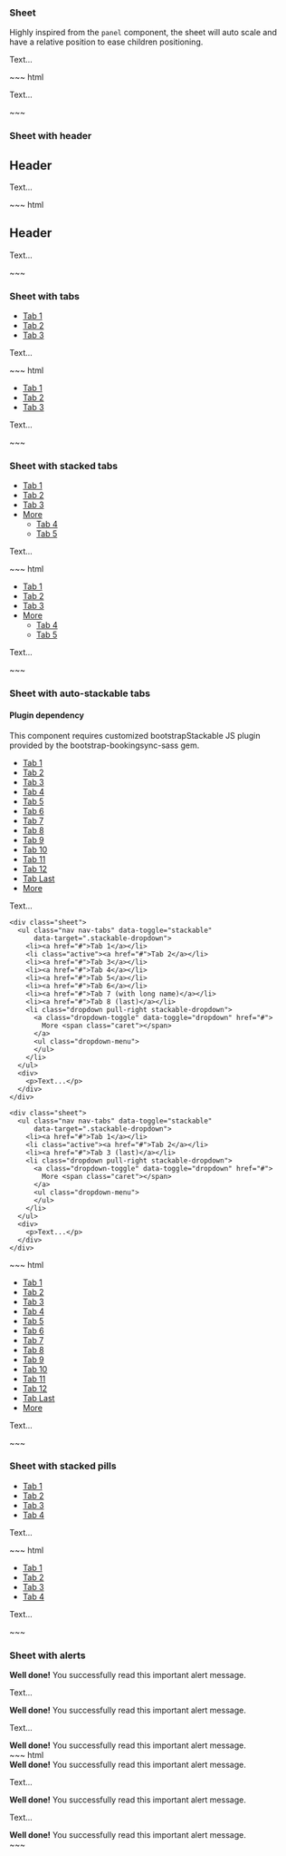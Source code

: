 <div class="example">
  <div class="sheet-header">
    <h3 id="sheet">Sheet</h3>
  </div>
  <p>Highly inspired from the <code>panel</code> component, the sheet will auto scale and have a relative position to ease children positioning.</p>
  <div class="bs-example bs-sheet" data-example-id="sheet">
    <div class="sheet">
      <p>Text...</p>
    </div>
  </div>
</div>
~~~ html
<div class="sheet">
  <p>Text...</p>
</div>
~~~

<div class="example">
  <div class="sheet-header">
    <h3 id="sheet-with-header">Sheet with header</h3>
  </div>
  <div class="bs-example bs-sheet-with-header"
       data-example-id="sheet-with-header">
    <div class="sheet">
      <div class="sheet-header">
        <h2>Header</h2>
      </div>
      <p>Text...</p>
    </div>
  </div>
</div>
~~~ html
<div class="sheet">
  <div class="sheet-header">
    <h2>Header</h2>
  </div>
  <p>Text...</p>
</div>
~~~

<div class="example">
  <div class="sheet-header">
    <h3 id="sheet-with-tabs">Sheet with tabs</h3>
  </div>
  <div class="bs-example bs-sheet" data-example-id="sheet-with-tabs">
    <div class="sheet">
      <ul class="nav nav-tabs">
        <li class="active"><a href="#">Tab 1</a></li>
        <li><a href="#">Tab 2</a></li>
        <li><a href="#">Tab 3</a></li>
      </ul>
      <div>
        <p>Text...</p>
      </div>
    </div>
  </div>
</div>
~~~ html
<div class="sheet">
  <ul class="nav nav-tabs">
    <li class="active"><a href="#">Tab 1</a></li>
    <li><a href="#">Tab 2</a></li>
    <li><a href="#">Tab 3</a></li>
  </ul>
  <div>
    <p>Text...</p>
  </div>
</div>
~~~

<div class="example">
  <div class="sheet-header">
    <h3 id="sheet-with-stacked-tabs">Sheet with stacked tabs</h3>
  </div>
  <div class="bs-example bs-sheet"
       data-example-id="sheet-with-stacked-tabs">
    <div class="sheet">
      <ul class="nav nav-tabs">
        <li><a href="#">Tab 1</a></li>
        <li class="active"><a href="#">Tab 2</a></li>
        <li><a href="#">Tab 3</a></li>
        <li class="dropdown pull-right">
          <a class="dropdown-toggle" data-toggle="dropdown" href="#">
            More <span class="caret"></span>
          </a>
          <ul class="dropdown-menu">
            <li><a href="#">Tab 4</a></li>
            <li><a href="#">Tab 5</a></li>
          </ul>
        </li>
      </ul>
      <div>
        <p>Text...</p>
      </div>
    </div>
  </div>
</div>
~~~ html
<div class="sheet">
  <ul class="nav nav-tabs">
    <li><a href="#">Tab 1</a></li>
    <li class="active"><a href="#">Tab 2</a></li>
    <li><a href="#">Tab 3</a></li>
    <li class="dropdown pull-right">
      <a class="dropdown-toggle" data-toggle="dropdown" href="#">
        More <span class="caret"></span>
      </a>
      <ul class="dropdown-menu">
        <li><a href="#">Tab 4</a></li>
        <li><a href="#">Tab 5</a></li>
      </ul>
    </li>
  </ul>
  <div>
    <p>Text...</p>
  </div>
</div>
~~~

<div class="example">
  <div class="sheet-header">
    <h3 id="sheet-with-auto-stackable-tabs">
      Sheet with auto-stackable tabs
    </h3>
  </div>

  <div class="bs-callout bs-callout-danger">
    <h4>Plugin dependency</h4>
    <p>
      This component requires customized bootstrapStackable JS plugin provided by the bootstrap-bookingsync-sass gem.
    </p>
  </div>

  <div class="bs-example bs-sheet"
       data-example-id="sheet-with-auto-stackable-tabs">
    <div class="sheet">
      <ul class="nav nav-tabs" data-toggle="stackable"
          data-target=".stackable-dropdown">
        <li><a href="#">Tab 1</a></li>
        <li class="active"><a href="#">Tab 2</a></li>
        <li><a href="#">Tab 3</a></li>
        <li><a href="#">Tab 4</a></li>
        <li><a href="#">Tab 5</a></li>
        <li><a href="#">Tab 6</a></li>
        <li><a href="#">Tab 7</a></li>
        <li><a href="#">Tab 8</a></li>
        <li><a href="#">Tab 9</a></li>
        <li><a href="#">Tab 10</a></li>
        <li><a href="#">Tab 11</a></li>
        <li><a href="#">Tab 12</a></li>
        <li><a href="#">Tab Last</a></li>
        <li class="dropdown pull-right stackable-dropdown">
          <a class="dropdown-toggle" data-toggle="dropdown" href="#">
            More <span class="caret"></span>
          </a>
          <ul class="dropdown-menu">
          </ul>
        </li>
      </ul>
      <div>
        <p>Text...</p>
      </div>
    </div>

    <div class="sheet">
      <ul class="nav nav-tabs" data-toggle="stackable"
          data-target=".stackable-dropdown">
        <li><a href="#">Tab 1</a></li>
        <li class="active"><a href="#">Tab 2</a></li>
        <li><a href="#">Tab 3</a></li>
        <li><a href="#">Tab 4</a></li>
        <li><a href="#">Tab 5</a></li>
        <li><a href="#">Tab 6</a></li>
        <li><a href="#">Tab 7 (with long name)</a></li>
        <li><a href="#">Tab 8 (last)</a></li>
        <li class="dropdown pull-right stackable-dropdown">
          <a class="dropdown-toggle" data-toggle="dropdown" href="#">
            More <span class="caret"></span>
          </a>
          <ul class="dropdown-menu">
          </ul>
        </li>
      </ul>
      <div>
        <p>Text...</p>
      </div>
    </div>

    <div class="sheet">
      <ul class="nav nav-tabs" data-toggle="stackable"
          data-target=".stackable-dropdown">
        <li><a href="#">Tab 1</a></li>
        <li class="active"><a href="#">Tab 2</a></li>
        <li><a href="#">Tab 3 (last)</a></li>
        <li class="dropdown pull-right stackable-dropdown">
          <a class="dropdown-toggle" data-toggle="dropdown" href="#">
            More <span class="caret"></span>
          </a>
          <ul class="dropdown-menu">
          </ul>
        </li>
      </ul>
      <div>
        <p>Text...</p>
      </div>
    </div>
  </div>
</div>
~~~ html
<div class="sheet">
  <ul class="nav nav-tabs" data-toggle="stackable"
      data-target=".stackable-dropdown">
    <li><a href="#">Tab 1</a></li>
    <li class="active"><a href="#">Tab 2</a></li>
    <li><a href="#">Tab 3</a></li>
    <li><a href="#">Tab 4</a></li>
    <li><a href="#">Tab 5</a></li>
    <li><a href="#">Tab 6</a></li>
    <li><a href="#">Tab 7</a></li>
    <li><a href="#">Tab 8</a></li>
    <li><a href="#">Tab 9</a></li>
    <li><a href="#">Tab 10</a></li>
    <li><a href="#">Tab 11</a></li>
    <li><a href="#">Tab 12</a></li>
    <li><a href="#">Tab Last</a></li>
    <li class="dropdown pull-right stackable-dropdown">
      <a class="dropdown-toggle" data-toggle="dropdown" href="#">
        More <span class="caret"></span>
      </a>
      <ul class="dropdown-menu">
      </ul>
    </li>
  </ul>
  <div>
    <p>Text...</p>
  </div>
</div>
~~~

<div class="example">
  <div class="sheet-header">
    <h3 id="sheet-with-stacked-pills">Sheet with stacked pills</h3>
  </div>
  <div class="bs-example bs-sheet"
       data-example-id="sheet-with-stacked-tabs">
    <div class="sheet row">
      <ul class="nav nav-pills nav-stacked col-sm-3">
        <li><a href="#">Tab 1</a></li>
        <li class="active"><a href="#">Tab 2</a></li>
        <li><a href="#">Tab 3</a></li>
        <li><a href="#">Tab 4</a></li>
      </ul>
      <div class="col-sm-9">
        <p>Text...</p>
      </div>
    </div>
  </div>
</div>
~~~ html
<div class="sheet row">
  <ul class="nav nav-pills nav-stacked col-sm-3">
    <li><a href="#">Tab 1</a></li>
    <li class="active"><a href="#">Tab 2</a></li>
    <li><a href="#">Tab 3</a></li>
    <li><a href="#">Tab 4</a></li>
  </ul>
  <div class="col-sm-9">
    <p>Text...</p>
  </div>
</div>
~~~

<div class="example">
  <div class="sheet-header">
    <h3 id="sheet-with-alerts">Sheet with alerts</h3>
  </div>
  <div class="bs-example bs-sheet" data-example-id="sheet-with-alerts">
    <div class="sheet">
      <div class="alert alert-success" role="alert">
        <strong>Well done!</strong> You successfully read this important alert message.
      </div>
      <p>Text...</p>
      <div class="alert alert-success" role="alert">
        <strong>Well done!</strong> You successfully read this important alert message.
      </div>
      <p>Text...</p>
      <div class="alert alert-success" role="alert">
        <strong>Well done!</strong> You successfully read this important alert message.
      </div>
    </div>
  </div>
</div>
~~~ html
<div class="sheet">
  <div class="alert alert-success" role="alert">
    <strong>Well done!</strong> You successfully read this important alert message.
  </div>
  <p>Text...</p>
  <div class="alert alert-success" role="alert">
    <strong>Well done!</strong> You successfully read this important alert message.
  </div>
  <p>Text...</p>
  <div class="alert alert-success" role="alert">
    <strong>Well done!</strong> You successfully read this important alert message.
  </div>
</div>
~~~
